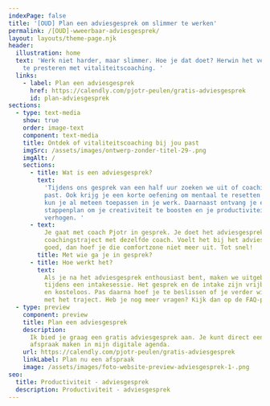 ```yaml
---
indexPage: false
title: '[OUD] Plan een adviesgesprek om slimmer te werken'
permalink: /[OUD]-wweerbaar-adviesgesprek/
layout: layouts/theme-page.njk
header:
  illustration: home
  text: 'Werk niet harder, maar slimmer. Hoe je dat doet? Herwin het vermogen om
    te presteren met vitaliteitscoaching. '
  links:
    - label: Plan een adviesgesprek
      href: https://calendly.com/pjotr-peulen/gratis-adviesgesprek
      id: plan-adviesgesprek
sections:
  - type: text-media
    show: true
    order: image-text
    component: text-media
    title: Ontdek of vitaliteitscoaching bij jou past
    imgSrc: /assets/images/ontwerp-zonder-titel-29-.png
    imgAlt: /
    sections:
      - title: Wat is een adviesgesprek?
        text:
          'Tijdens ons gesprek van een half uur zoeken we uit of coaching bij jou
          past. Ook krijg je een korte oefening om mentaal te resetten – deze
          kun je al meteen toepassen in je werk. Daarnaast ontvang je een
          stappenplan om je creativiteit te boosten en je productiviteit te
          verhogen. '
      - text:
          Je gaat met coach Pjotr in gesprek. Je doet het adviesgesprek en het hele
          coachingstraject met dezelfde coach. Voelt het bij het adviesgesprek
          goed, dan hoef je die comfortzone niet meer uit. Tot snel!
        title: Met wie ga je in gesprek?
      - title: Hoe werkt het?
        text:
          Als je na het adviesgesprek enthousiast bent, maken we uitgebreid kennis
          tijdens een intakesessie. Het gesprek en de intake zijn vrijblijvend
          en kosteloos. Pas daarna hoef je te beslissen of je verder wil gaan
          met het traject. Heb je nog meer vragen? Kijk dan op de FAQ-pagina.
  - type: preview
    component: preview
    title: Plan een adviesgesprek
    description:
      Ik bied je graag een gratis adviesgesprek aan. Je kunt direct een
      afspraak maken in mijn digitale agenda.
    url: https://calendly.com/pjotr-peulen/gratis-adviesgesprek
    linkLabel: Plan nu een afspraak
    image: /assets/images/foto-website-preview-adviesgesprek-1-.png
seo:
  title: Productiviteit - adviesgesprek
  description: Productiviteit - adviesgesprek
---
```

